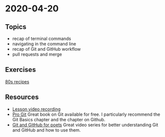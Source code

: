 # 2020-04-20

## Topics

- recap of terminal commands
- navigating in the command line
- recap of Git and GitHub workflow
- pull requests and merge

## Exercises

[80s recipes](https://github.com/FbW-E04-1/80s-recipes)

## Resources

- [Lesson video recording](https://drive.google.com/file/d/1wrobu3As_VSDFxOeTtV7EQq9Pw6gMaNU/view?usp=sharing)
- [Pro Git](https://git-scm.com/book/en/v2)
    Great book on Git available for free.
    I particularly recommend the Git Basics chapter and the chapter on Github.
- [Git and GitHub for poets](https://www.youtube.com/watch?v=BCQHnlnPusY)
    Great video series for better understanding Git and GitHub and how to use them.
